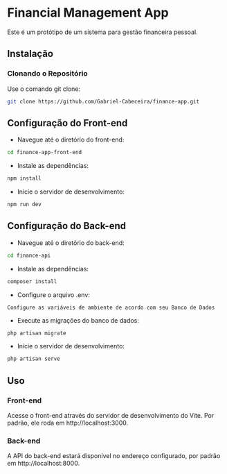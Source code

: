 # Financial Management App

Este é um protótipo de um sistema para gestão financeira pessoal.

## Instalação

### Clonando o Repositório

Use o comando git clone:

```bash
git clone https://github.com/Gabriel-Cabeceira/finance-app.git
```

## Configuração do Front-end

- Navegue até o diretório do front-end:

```bash
cd finance-app-front-end
```
- Instale as dependências:

```bash
npm install
```
- Inicie o servidor de desenvolvimento:

```bash
npm run dev
```

## Configuração do Back-end

- Navegue até o diretório do back-end:

```bash
cd finance-api
```
- Instale as dependências:

```bash
composer install
```
- Configure o arquivo .env:
```
Configure as variáveis de ambiente de acordo com seu Banco de Dados
```
- Execute as migrações do banco de dados:
```bash
php artisan migrate
```
- Inicie o servidor de desenvolvimento:
```bash
php artisan serve
```

## Uso

### Front-end

Acesse o front-end através do servidor de desenvolvimento do Vite. Por padrão, ele roda em http://localhost:3000.

### Back-end

A API do back-end estará disponível no endereço configurado, por padrão em http://localhost:8000.
